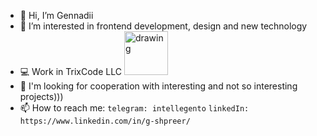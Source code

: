 - 👋 Hi, I’m Gennadii
- 👀 I’m interested in frontend development, design and new technology
- 💻 Work in TrixCode LLC <img src="https://avatars.githubusercontent.com/u/48174933?s=200&v=4" alt="drawing" width="70"/>
- 💞️ I'm looking for cooperation with interesting and not so interesting projects)))
- 📫 How to reach me:
```telegram: intellegento```
```linkedIn: https://www.linkedin.com/in/g-shpreer/```


